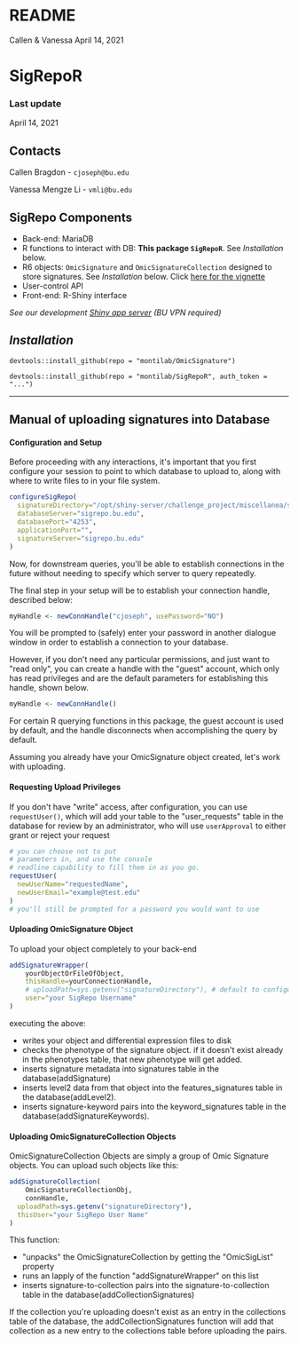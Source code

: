 README
================
Callen & Vanessa
April 14, 2021

SigRepoR
========

### Last update

April 14, 2021

Contacts
--------

Callen Bragdon - `cjoseph@bu.edu`

Vanessa Mengze Li - `vmli@bu.edu`

SigRepo Components
------------------

-   Back-end: MariaDB
-   R functions to interact with DB: **This package `SigRepoR`**. See *Installation* below.
-   R6 objects: `OmicSignature` and `OmicSignatureCollection` designed to store signatures. See *Installation* below. Click [here for the vignette](https://montilab.github.io/OmicSignature/articles/OmicSig_vignette.html)
-   User-control API
-   Front-end: R-Shiny interface

*See our development [Shiny app server](http://sigrepo.bu.edu:3838/app) (BU VPN required)*

*Installation*
--------------

`devtools::install_github(repo = "montilab/OmicSignature")`

`devtools::install_github(repo = "montilab/SigRepoR", auth_token = "...")`

------------------------------------------------------------------------

Manual of uploading signatures into Database
--------------------------------------------

#### Configuration and Setup

Before proceeding with any interactions, it's important that you first configure your session to point to which database to upload to, along with where to write files to in your file system.

``` r
configureSigRepo(
  signatureDirectory="/opt/shiny-server/challenge_project/miscellanea/signatures/",
  databaseServer="sigrepo.bu.edu",
  databasePort="4253",
  applicationPort="",
  signatureServer="sigrepo.bu.edu"
)
```

Now, for downstream queries, you'll be able to establish connections in the future without needing to specify which server to query repeatedly.

The final step in your setup will be to establish your connection handle,
described below:

```r
myHandle <- newConnHandle("cjoseph", usePassword="NO")
```

You will be prompted to (safely) enter your password in another dialogue
window in order to establish a connection to your database.

However, if you don't need any particular permissions, and just want to 
"read only", you can create a handle with the "guest" account, which only 
has read privileges and are the default parameters for establishing this handle, shown below.

```r
myHandle <- newConnHandle()
```

For certain R querying functions in this package, the guest account is
used by default, and the handle disconnects when accomplishing the query
by default. 


Assuming you already have your OmicSignature object created, let's work with uploading.

#### Requesting Upload Privileges

If you don't have "write" access, after configuration, you can use `requestUser()`, which will add your table to the "user_requests" table in the database for review by an administrator, who will use `userApproval` to either grant or reject your request

```r
# you can choose not to put
# parameters in, and use the console
# readline capability to fill them in as you go.
requestUser(
  newUserName="requestedName", 
  newUserEmail="example@test.edu"
)
# you'll still be prompted for a password you would want to use
```


#### Uploading OmicSignature Object

To upload your object completely to your back-end

``` r
addSignatureWrapper(
    yourObjectOrFileOfObject,
    thisHandle=yourConnectionHandle,
    # uploadPath=sys.getenv("signatureDirectory"), # default to configuration settings
    user="your SigRepo Username"
)
```

executing the above:

-   writes your object and differential expression files to disk
-   checks the phenotype of the signature object. if it doesn't exist already in the phenotypes table, that new phenotype will get added.
-   inserts signature metadata into signatures table in the database(addSignature)
-   inserts level2 data from that object into the features\_signatures table in the database(addLevel2).
-   inserts signature-keyword pairs into the keyword\_signatures table in the database(addSignatureKeywords).

#### Uploading OmicSignatureCollection Objects

OmicSignatureCollection Objects are simply a group of Omic Signature objects. You can upload such objects like this:

``` r
addSignatureCollection(
    OmicSignatureCollectionObj, 
    connHandle,
  uploadPath=sys.getenv("signatureDirectory"), 
  thisUser="your SigRepo User Name"
)
```

This function:

-   "unpacks" the OmicSignatureCollection by getting the "OmicSigList" property
-   runs an lapply of the function "addSignatureWrapper" on this list
-   inserts signature-to-collection pairs into the signature-to-collection table in the database(addCollectionSignatures)

If the collection you're uploading doesn't exist as an entry in the collections table of the database, the addCollectionSignatures function will add that collection as a new entry to the collections table before uploading the pairs.








